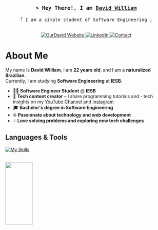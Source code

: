 <h3 align="center">
    <samp>&gt; Hey There!, I am
        <b><a target="_blank" href="http://devdavid.com.br/">David William</a></b>
    </samp>
</h3>

<p align="center"> 
  <samp>
    「 I am a simple student of Software Engineering 」
    <br><br>
  </samp>
</p>

<p align="center">
  <a href="http://devdavid.com.br/" target="_blank">
    <img src="https://img.shields.io/badge/Website-DC143C?style=for-the-badge&logo=medium&logoColor=white" alt="OurDavid Website" />
  </a>
  <a href="https://linkedin.com/in/ourdavid" target="_blank">
    <img src="https://img.shields.io/badge/LinkedIn-0077B5?style=for-the-badge&logo=linkedin&logoColor=white" alt="LinkedIn" />
  </a>
  <a href="mailto:contactdavidwilliams@gmail.com" target="_blank">
  <img src="https://img.shields.io/badge/Gmail-D14836?style=for-the-badge&logo=gmail&logoColor=white" alt="Contact" />
</a>
</p>

<!-- About Section -->
# About Me


  My name is **David William**, I am **22 years old**, and I am a **naturalized Brazilian**.  
Currently, I am studying **Software Engineering** at **IESB**.  




- 👨‍💻 **Software Engineer Student** @ **IESB**  
- 🎥 **Tech content creator** – I share programming tutorials and - tech insights on my [YouTube Channel](https://www.youtube.com/@ourdavid_) and  [Instagram](https://www.instagram.com/ourdavid/)  
- 🎓 **Bachelor's degree in Software Engineering**  
- 🌐 **Passionate about technology and web development**  
- 💡 **Love solving problems and exploring new tech challenges**


## Languages & Tools

<p align="left">
    
  [![My Skills](https://skillicons.dev/icons?i=js,html,css,python,tailwind,ubuntu,arch,git,docker)](https://skillicons.dev)

  
  
</p>
<br>


  <img width="41%" height="195px" src="https://github-readme-stats.vercel.app/api/top-langs/?username=ourdavid&layout=compact&hide_border=true&title_color=8f00ff&text_color=ffffff&bg_color=0d1117" />
  
 </div> 
